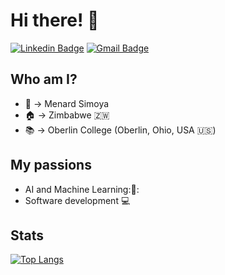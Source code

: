 # Hi there! 👋

[![Linkedin Badge](https://img.shields.io/badge/-LinkedIn-blue?style=flat-square&logo=Linkedin&logoColor=white&link=https://www.linkedin.com/in/iago-mendes-21a2361a2/)](https://www.linkedin.com/in/menard-simoya-079653236/)
[![Gmail Badge](https://img.shields.io/badge/-Email-c14438?style=flat-square&logo=Gmail&logoColor=white&link=mailto:msimoya@oberlin.edu)](mailto:msimoya@oberlin.edu)

## Who am I?

- :man: → Menard Simoya
- :house: → Zimbabwe 🇿🇼
- :books: → Oberlin College (Oberlin, Ohio, USA 🇺🇸)

## My passions

- AI and Machine Learning:🤖:
- Software development :computer:

## Stats

[![Top Langs](https://github-readme-stats.vercel.app/api/top-langs/?username=msimoya&layout=compact&langs_count=10)](https://github.com/msimoya)
